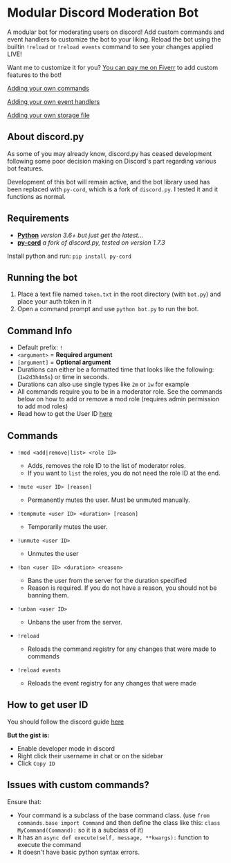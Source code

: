 # Modular Discord Moderation Bot

A modular bot for moderating users on discord! Add custom commands and event handlers to customize the bot to your liking. Reload the bot using the builtin `!reload` or `!reload events` command to see your changes applied LIVE!

Want me to customize it for you? [You can pay me on Fiverr](https://www.fiverr.com/share/277VG8) to add custom features to the bot!

[Adding your own commands](DEVELOPING.md#custom-commands)

[Adding your own event handlers](DEVELOPING.md#custom-event-handlers)

[Adding your own storage file](DEVELOPING.md#custom-storage-file)

## About discord.py

As some of you may already know, discord.py has ceased development following some poor decision making on Discord's part regarding various bot features.

Development of this bot will remain active, and the bot library used has been replaced with `py-cord`, which is a fork of `discord.py`. I tested it and it functions as normal.

## Requirements

- [**Python**](https://www.python.org/downloads/) *version 3.6+ but just get the latest...*
- [**py-cord**](https://pypi.org/project/py-cord/) *a fork of discord.py, tested on version 1.7.3*

Install python and run: `pip install py-cord`

## Running the bot

1. Place a text file named ``token.txt`` in the root directory (with `bot.py`) and place your auth token in it
2. Open a command prompt and use ``python bot.py`` to run the bot.

## Command Info

- Default prefix: `!`
- `<argument>` = **Required argument**
- `[argument]` = **Optional argument**
- Durations can either be a formatted time that looks like the following: (`1w2d3h4m5s`) or time in seconds.
- Durations can also use single types like `2m` or `1w` for example
- All commands require you to be in a moderator role. See the commands below on how to add or remove a mod role (requires admin permission to add mod roles)
- Read how to get the User ID [here](#how-to-get-user-id)

## Commands

- `!mod <add|remove|list> <role ID>`
  - Adds, removes the role ID to the list of moderator roles.
  - If you want to `list` the roles, you do not need the role ID at the end.

- `!mute <user ID> [reason]`
  - Permanently mutes the user. Must be unmuted manually.

- `!tempmute <user ID> <duration> [reason]`
  - Temporarily mutes the user.

- `!unmute <user ID>`
  - Unmutes the user

- `!ban <user ID> <duration> <reason>`
  - Bans the user from the server for the duration specified
  - Reason is required. If you do not have a reason, you should not be banning them.

- `!unban <user ID>`
  - Unbans the user from the server.

- `!reload`
  - Reloads the command registry for any changes that were made to commands

- `!reload events`
  - Reloads the event registry for any changes that were made

## How to get user ID

You should follow the discord guide [here](https://support.discordapp.com/hc/en-us/articles/206346498-Where-can-I-find-my-User-Server-Message-ID-)

**But the gist is:**

- Enable developer mode in discord
- Right click their username in chat or on the sidebar
- Click `Copy ID`

## Issues with custom commands?

Ensure that:

- Your command is a subclass of the base command class. (use `from commands.base import Command` and then define the class like this: `class MyCommand(Command):` so it is a subclass of it)
- It has an `async def execute(self, message, **kwargs):` function to execute the command
- It doesn't have basic python syntax errors.

